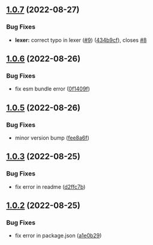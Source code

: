 ## [1.0.7](https://github.com/olamide203/hyoka/compare/v1.0.6...v1.0.7) (2022-08-27)


### Bug Fixes

* **lexer:** correct typo in lexer ([#9](https://github.com/olamide203/hyoka/issues/9)) ([434b9cf](https://github.com/olamide203/hyoka/commit/434b9cf2d2e6c95adbf31e36ea84b94787c0003a)), closes [#8](https://github.com/olamide203/hyoka/issues/8)



## [1.0.6](https://github.com/olamide203/hyoka/compare/v1.0.5...v1.0.6) (2022-08-26)


### Bug Fixes

* fix esm bundle error ([0f1409f](https://github.com/olamide203/hyoka/commit/0f1409fca60b40a7c6563cc815123a5163863ce6))



## [1.0.5](https://github.com/olamide203/hyoka/compare/v1.0.3...v1.0.5) (2022-08-26)


### Bug Fixes

* minor version bump ([fee8a6f](https://github.com/olamide203/hyoka/commit/fee8a6f6c9d2f0aa36fd6a4a92309863cfdf84df))



## [1.0.3](https://github.com/olamide203/hyoka/compare/v1.0.2...v1.0.3) (2022-08-25)


### Bug Fixes

* fix error in readme ([d2ffc7b](https://github.com/olamide203/hyoka/commit/d2ffc7bab2193c490ef4b991aeeb8f61e50dc49f))



## [1.0.2](https://github.com/olamide203/hyoka/compare/v1.0.1...v1.0.2) (2022-08-25)


### Bug Fixes

* fix error in package.json ([a1e0b29](https://github.com/olamide203/hyoka/commit/a1e0b29ec4485242a3a2648ad0b57dbd47077ae7))



